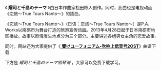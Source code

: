

《 **耀司と千晶のテーマ** 》由日本作曲家松田彬人创作。同时，此曲也是电视动画《恋旅～True Tours Nanto～》的插曲。

《恋旅～True Tours Nanto～》（日语：恋旅～True Tours Nanto～）是P.A.
Works以南砺市为舞台打造的旅游宣传动画。2013年4月28日起于日本南砺市地区播放。故事以剧情发生地点分为三个部分。主要讲述各组男女主角的恋爱故事。

同时，网站还为大家提供了《[ **響けユーフォニアム-吹响上低音号2OST**](Music-8704.html "響けユーフォニアム-
吹响上低音号2OST")》曲谱下载

下方是 _耀司と千晶のテーマ钢琴谱_ ，大家可以免费下载学习。

